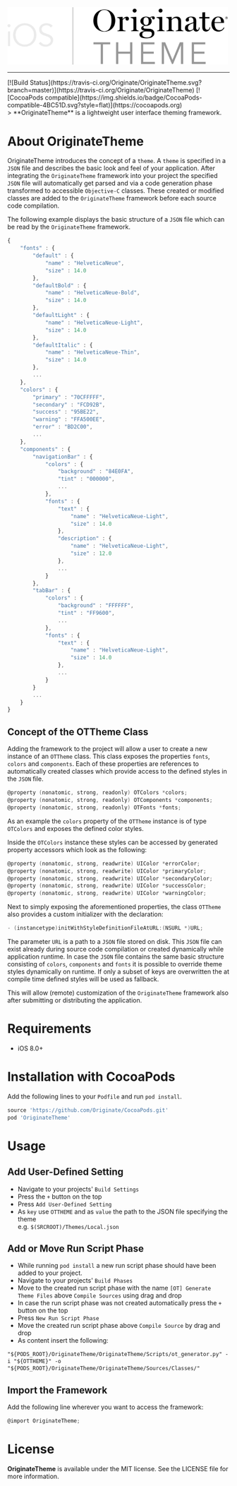 <img src="OriginateThemeLogo.png" alt="OriginateTheme Logo" width="500"/>
<hr />
[![Build Status](https://travis-ci.org/Originate/OriginateTheme.svg?branch=master)](https://travis-ci.org/Originate/OriginateTheme)
[![CocoaPods compatible](https://img.shields.io/badge/CocoaPods-compatible-4BC51D.svg?style=flat)](https://cocoapods.org)
<br />
> **OriginateTheme** is a lightweight user interface theming framework.

# About OriginateTheme

OriginateTheme introduces the concept of a `theme`. A `theme` is specified in a `JSON` file and describes the basic look and feel of your application. After integrating the `OriginateTheme` framework into your project the specified `JSON` file will automatically get parsed and via a code generation phase transformed to accessible `Objective-C` classes. These created or modified classes are added to the `OriginateTheme` framework before each source code compilation.

The following example displays the basic structure of a `JSON` file which can be read by the `OriginateTheme` framework.
```javascript
{
    "fonts" : {
        "default" : {
            "name" : "HelveticaNeue",
            "size" : 14.0
        },
        "defaultBold" : {
            "name" : "HelveticaNeue-Bold",
            "size" : 14.0
        },
        "defaultLight" : {
            "name" : "HelveticaNeue-Light",
            "size" : 14.0
        },
        "defaultItalic" : {
            "name" : "HelveticaNeue-Thin",
            "size" : 14.0
        },
        ...
    },
    "colors" : {
        "primary" : "70CFFFFF",
        "secondary" : "FCD92B",
        "success" : "95BE22",
        "warning" : "FFA500EE",
        "error" : "BD2C00",
        ...
    },
    "components" : {
        "navigationBar" : {
            "colors" : {
                "background" : "84E0FA",
                "tint" : "000000",
                ...
            },
            "fonts" : {
                "text" : {
                    "name" : "HelveticaNeue-Light",
                    "size" : 14.0
                },
                "description" : {
                    "name" : "HelveticaNeue-Light",
                    "size" : 12.0
                },
                ...
            }
        },
        "tabBar" : {
            "colors" : {
                "background" : "FFFFFF",
				"tint" : "FF9600",
				...
            },
            "fonts" : {
                "text" : {
                    "name" : "HelveticaNeue-Light",
                    "size" : 14.0
                },
                ...
            }
        }
        ...
    }
}
```

## Concept of the OTTheme Class
Adding the framework to the project will allow a user to create a new instance of an `OTTheme` class. This class exposes the properties `fonts`, `colors` and `components`. Each of these properties are references to automatically created classes which provide access to the defined styles in the `JSON` file.

```objective-c
@property (nonatomic, strong, readonly) OTColors *colors;
@property (nonatomic, strong, readonly) OTComponents *components;
@property (nonatomic, strong, readonly) OTFonts *fonts;
```

As an example the `colors` property of the `OTTheme` instance is of type `OTColors` and exposes the defined color styles. 

Inside the `OTColors` instance these styles can be accessed by generated property accessors which look as the following:

```objective-c
@property (nonatomic, strong, readwrite) UIColor *errorColor;
@property (nonatomic, strong, readwrite) UIColor *primaryColor;
@property (nonatomic, strong, readwrite) UIColor *secondaryColor;
@property (nonatomic, strong, readwrite) UIColor *successColor;
@property (nonatomic, strong, readwrite) UIColor *warningColor;
```

Next to simply exposing the aforementioned properties, the class `OTTheme` also provides a custom initializer with the declaration:
```objective-c
- (instancetype)initWithStyleDefinitionFileAtURL:(NSURL *)URL;
```

The parameter `URL` is a path to a `JSON` file stored on disk. This `JSON` file can exist already during source code compilation or created dynamically while application runtime. In case the `JSON` file contains the same basic structure consisting of `colors`, `components` and `fonts` it is possible to override theme styles dynamically on runtime. If only a subset of keys are overwritten the at compile time defined styles will be used as fallback. 

This will allow (remote) customization of the `OriginateTheme` framework also after submitting or distributing the application.


# Requirements
- iOS 8.0+

# Installation with CocoaPods
Add the following lines to your `Podfile` and run `pod install`.

```ruby
source 'https://github.com/Originate/CocoaPods.git'
pod 'OriginateTheme'
```

# Usage

## Add User-Defined Setting
* Navigate to your projects' `Build Settings`
* Press the `+` button on the top
* Press `Add User-Defined Setting`
* As `key` use `OTTHEME` and as `value` the path to the JSON file specifying the theme<br>
e.g. `$(SRCROOT)/Themes/Local.json`

## Add or Move Run Script Phase
* While running `pod install` a new run script phase should have been added to your project.
* Navigate to your projects' `Build Phases`
* Move to the created run script phase with the name `[OT] Generate Theme Files` above `Compile Sources` using drag and drop
* In case the run script phase was not created automatically press the `+` button on the top
* Press `New Run Script Phase`
* Move the created run script phase above `Compile Source` by drag and drop
* As content insert the following:

```
"${PODS_ROOT}/OriginateTheme/OriginateTheme/Scripts/ot_generator.py" -i "${OTTHEME}" -o "${PODS_ROOT}/OriginateTheme/OriginateTheme/Sources/Classes/"
```

## Import the Framework

Add the following line wherever you want to access the framework:
```objective-c
@import OriginateTheme;
```

# License
**OriginateTheme** is available under the MIT license. See the LICENSE file for more information.
